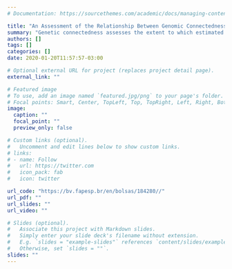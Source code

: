 ```yaml
---
# Documentation: https://sourcethemes.com/academic/docs/managing-content/

title: "An Assessment of the Relationship Between Genomic Connectedness and Prediction Accuracy for Fat Composition Traits in Nellore Beef Cattle"
summary: "Genetic connectedness assesses the extent to which estimated breeding values can be fairly compared across management units. Connectedness in genetic evaluation is important if management units differ in their genetic mean. The concept of genetic connectedness in the whole-genome prediction era can be extended to measure the connectedness level between the reference and validation sets. In genomic prediction (GP), several statistical models address additive and non-additive effects parametrically and nonparametrically. When non-additive genetic variation is accounted, it can be used to predict total genetic values, to increase the efficiency of mate allocation procedures as well as crossbreeding or purebred selection schemes. However, the relationship between the estimated level of connectedness and prediction accuracies in the presence of non-additive genetic variation is less well understood and little is known about the impact of non-additive gene action on genomic connectedness measures. Despite the recent achievements in GP, there is still a drastic shortage of non-additive gene action studies in cattle breeds. The objective of this study is to investigate the relationship between genomic connectedness and prediction accuracy from additive and non-additive gene actions for fat composition traits in Nellore cattle. For fatty acid profile, data from 943 Nellore male animals from farms that integrate DeltaGen, CRV PAINT, and Nelore Qualitas breeding programs, the Thematic Project (FAPESP Process: 2009 / 16118-5), and the Young Researcher Project (FAPESP Process: 2011 / 21241-0) will be used. The fatty acid profile was analyzed in Longissimus thoracis samples using gas chromatography, and capillary column of 100m. Animals were genotyped using the BovineHD BeadChip (High-Density Bovine BeadChip) Illumina® with 777,000 SNPs. The data set for fat composition traits encompasses records from 66,496 females and their relatives, totaling 176,069 phenotypic records for growth, carcass, reproductive, and feed efficiency indicator traits. The pedigree contained information from 244,254 animals, born between 1977 and 2016. A total of 8,652 animals were genotyped with the low-density panel (CLARIFIDE® Nellore 2.0). Genotypes were imputed to a panel containing 735,044 markers using the FIMPUTE 2.2 software. We will assess genome-based connectedness across management units by applying prediction error variance of difference and coefficient of determination. The present project provides a unique opportunity to characterize non-additive gene actions associated with fat composition traits in Nellore cattle. Given that connectedness and prediction accuracies have important influences on genomic selection, this project will be of interest to wider community members including academics and industry professionals."
authors: []
tags: []
categories: []
date: 2020-01-20T11:57:57-03:00

# Optional external URL for project (replaces project detail page).
external_link: ""

# Featured image
# To use, add an image named `featured.jpg/png` to your page's folder.
# Focal points: Smart, Center, TopLeft, Top, TopRight, Left, Right, BottomLeft, Bottom, BottomRight.
image:
  caption: ""
  focal_point: ""
  preview_only: false

# Custom links (optional).
#   Uncomment and edit lines below to show custom links.
# links:
# - name: Follow
#   url: https://twitter.com
#   icon_pack: fab
#   icon: twitter

url_code: "https://bv.fapesp.br/en/bolsas/184280//"
url_pdf: ""
url_slides: ""
url_video: ""

# Slides (optional).
#   Associate this project with Markdown slides.
#   Simply enter your slide deck's filename without extension.
#   E.g. `slides = "example-slides"` references `content/slides/example-slides.md`.
#   Otherwise, set `slides = ""`.
slides: ""
---
```

